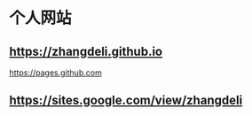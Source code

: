 # 个人网站
## https://zhangdeli.github.io

https://pages.github.com

## https://sites.google.com/view/zhangdeli
